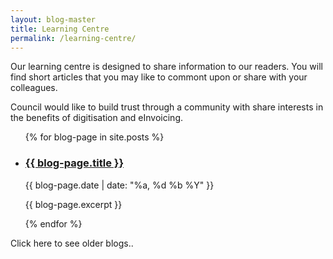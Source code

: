 ```yaml
---
layout: blog-master
title: Learning Centre
permalink: /learning-centre/
---
```


Our learning centre is designed to share information to our readers.  You will find short articles that you may like to commont upon or share with your colleagues.

Council would like to build trust through a community with share interests in the benefits of digitisation and eInvoicing.


<ul>
  {% for blog-page in site.posts %}
    <li>
    <a href="{{ blog-page.url }}"><h3>{{ blog-page.title }}</h3></a>
    {{ blog-page.date | date: "%a, %d %b %Y" }}
    <br>
    <p>{{ blog-page.excerpt }}</p>
    </li>
  {% endfor %}
</ul>

Click here to see older blogs..

